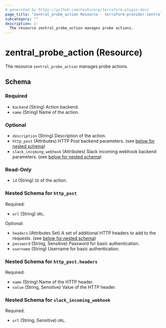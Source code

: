 ```yaml
---
# generated by https://github.com/hashicorp/terraform-plugin-docs
page_title: "zentral_probe_action Resource - terraform-provider-zentral"
subcategory: ""
description: |-
  The resource zentral_probe_action manages probe actions.
---
```


# zentral_probe_action (Resource)

The resource `zentral_probe_action` manages probe actions.



<!-- schema generated by tfplugindocs -->
## Schema

### Required

- `backend` (String) Action backend.
- `name` (String) Name of the action.

### Optional

- `description` (String) Description of the action.
- `http_post` (Attributes) HTTP Post backend parameters. (see [below for nested schema](#nestedatt--http_post))
- `slack_incoming_webhook` (Attributes) Slack incoming webhook backend parameters. (see [below for nested schema](#nestedatt--slack_incoming_webhook))

### Read-Only

- `id` (String) `ID` of the action.

<a id="nestedatt--http_post"></a>
### Nested Schema for `http_post`

Required:

- `url` (String) `URL`.

Optional:

- `headers` (Attributes Set) A set of additional HTTP headers to add to the requests. (see [below for nested schema](#nestedatt--http_post--headers))
- `password` (String, Sensitive) Password for basic authentication.
- `username` (String) Username for basic authentication.

<a id="nestedatt--http_post--headers"></a>
### Nested Schema for `http_post.headers`

Required:

- `name` (String) Name of the HTTP header.
- `value` (String, Sensitive) Value of the HTTP header.



<a id="nestedatt--slack_incoming_webhook"></a>
### Nested Schema for `slack_incoming_webhook`

Required:

- `url` (String, Sensitive) `URL`.
